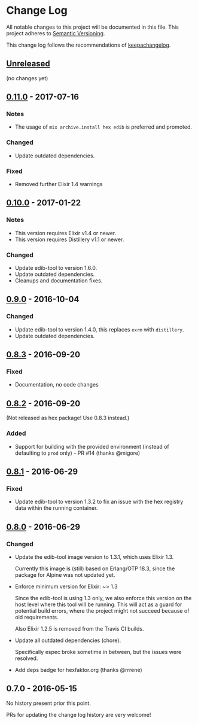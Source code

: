 # Change Log

All notable changes to this project will be documented in this file.
This project adheres to [Semantic Versioning].

This change log follows the recommendations of [keepachangelog].

## [Unreleased]

(no changes yet)

## [0.11.0] - 2017-07-16

### Notes

- The usage of `mix archive.install hex edib` is preferred and promoted.

### Changed

- Update outdated dependencies.

### Fixed

- Removed further Elixir 1.4 warnings

## [0.10.0] - 2017-01-22

### Notes

- This version requires Elixir v1.4 or newer.
- This version requires Distillery v1.1 or newer.

### Changed

- Update edib-tool to version 1.6.0.
- Update outdated dependencies.
- Cleanups and documentation fixes.

## [0.9.0] - 2016-10-04

### Changed

- Update edib-tool to version 1.4.0, this replaces `exrm` with `distillery`.
- Update outdated dependencies.

## [0.8.3] - 2016-09-20

### Fixed

- Documentation, no code changes

## [0.8.2] - 2016-09-20

(Not released as hex package! Use 0.8.3 instead.)

### Added

- Support for building with the provided environment
  (instead of defaulting to `prod` only) - PR #14 (thanks @migore)

## [0.8.1] - 2016-06-29

### Fixed

- Update edib-tool to version 1.3.2 to fix an issue with the hex
  registry data within the running container.

## [0.8.0] - 2016-06-29

### Changed

- Update the edib-tool image version to 1.3.1, which uses Elixir 1.3.

  Currently this image is (still) based on Erlang/OTP 18.3, since the package
  for Alpine was not updated yet.

- Enforce minimum version for Elixir: ~> 1.3

  Since the edib-tool is using 1.3 only, we also enforce this version on the
  host level where this tool will be running.
  This will act as a guard for potential build errors, where the project might
  not succeed because of old requirements.

  Also Elixir 1.2.5 is removed from the Travis CI builds.

- Update all outdated dependencies (chore).

  Specifically espec broke sometime in between, but the issues were resolved.

- Add deps badge for hexfaktor.org (thanks @rrrene)

## 0.7.0 - 2016-05-15

No history present prior this point.

PRs for updating the change log history are very welcome!


[Semantic Versioning]: http://semver.org/
[keepachangelog]: http://keepachangelog.com/
[Unreleased]: https://github.com/edib-tool/mix-edib/compare/v0.11.0...HEAD
[0.11.0]: https://github.com/edib-tool/mix-edib/compare/v0.11.0...v0.10.0
[0.10.0]: https://github.com/edib-tool/mix-edib/compare/v0.10.0...v0.9.0
[0.9.0]: https://github.com/edib-tool/mix-edib/compare/v0.9.0...v0.8.3
[0.8.3]: https://github.com/edib-tool/mix-edib/compare/v0.8.3...v0.8.2
[0.8.2]: https://github.com/edib-tool/mix-edib/compare/v0.8.2...v0.8.1
[0.8.1]: https://github.com/edib-tool/mix-edib/compare/v0.8.1...v0.8.0
[0.8.0]: https://github.com/edib-tool/mix-edib/compare/v0.8.0...v0.7.0
